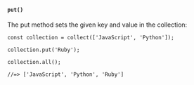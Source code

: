 #### ``put()``
The put method sets the given key and value in the collection:
	
	const collection = collect(['JavaScript', 'Python']);
	
	collection.put('Ruby');
	
	collection.all();
	
	//=> ['JavaScript', 'Python', 'Ruby']
	